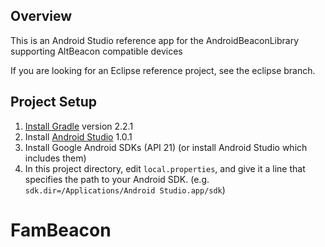 ## Overview

This is an Android Studio reference app for the AndroidBeaconLibrary supporting AltBeacon compatible devices

If you are looking for an Eclipse reference project, see the eclipse branch.

## Project Setup

1. [Install Gradle](http://www.gradle.org/installation) version 2.2.1
2. Install [Android Studio](https://developer.android.com/sdk/installing/studio.html) 1.0.1
3. Install Google Android SDKs (API 21) (or install Android Studio which includes them)
4. In this project directory, edit `local.properties`, and give it a line that
   specifies the path to your Android SDK. (e.g. `sdk.dir=/Applications/Android
   Studio.app/sdk`)
# FamBeacon
